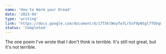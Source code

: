 ```yaml
---
name: 'How to Warm your Dread'
date: '2023-04'
type: 'writing'
link: 'https://docs.google.com/document/d/17TXklWoyTw7Lr5sF9pNtgl7TO5q02KuJ/edit?usp=sharing&ouid=111273534542107654287&rtpof=true&sd=true'
status: 'Completed'
---
```


The one poem I've wrote that I don't think is terrible. It's still not great, but it's not terrible.